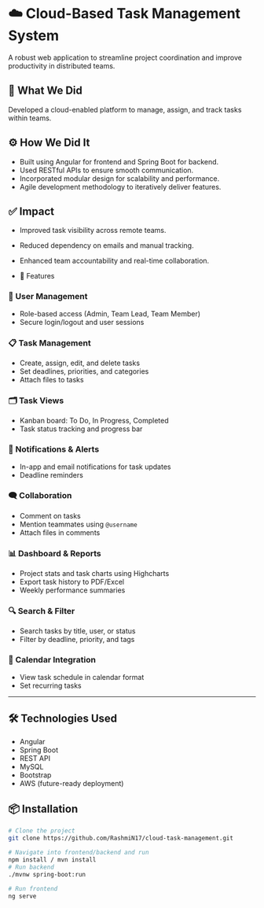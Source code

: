 # ☁️ Cloud-Based Task Management System

A robust web application to streamline project coordination and improve productivity in distributed teams.

## 🚀 What We Did
Developed a cloud-enabled platform to manage, assign, and track tasks within teams.

## ⚙️ How We Did It
- Built using Angular for frontend and Spring Boot for backend.
- Used RESTful APIs to ensure smooth communication.
- Incorporated modular design for scalability and performance.
- Agile development methodology to iteratively deliver features.

## ✅ Impact
- Improved task visibility across remote teams.
- Reduced dependency on emails and manual tracking.
- Enhanced team accountability and real-time collaboration.

- 🚀 Features

### 👥 User Management
- Role-based access (Admin, Team Lead, Team Member)
- Secure login/logout and user sessions

### 📋 Task Management
- Create, assign, edit, and delete tasks
- Set deadlines, priorities, and categories
- Attach files to tasks

### 🗂️ Task Views
- Kanban board: To Do, In Progress, Completed
- Task status tracking and progress bar

### 🔔 Notifications & Alerts
- In-app and email notifications for task updates
- Deadline reminders

### 🗨️ Collaboration
- Comment on tasks
- Mention teammates using `@username`
- Attach files in comments

### 📊 Dashboard & Reports
- Project stats and task charts using Highcharts
- Export task history to PDF/Excel
- Weekly performance summaries

### 🔍 Search & Filter
- Search tasks by title, user, or status
- Filter by deadline, priority, and tags

### 📆 Calendar Integration
- View task schedule in calendar format
- Set recurring tasks

---


## 🛠️ Technologies Used
- Angular
- Spring Boot
- REST API
- MySQL
- Bootstrap
- AWS (future-ready deployment)


## 📦 Installation
```bash
# Clone the project
git clone https://github.com/RashmiN17/cloud-task-management.git

# Navigate into frontend/backend and run
npm install / mvn install
# Run backend
./mvnw spring-boot:run

# Run frontend
ng serve

